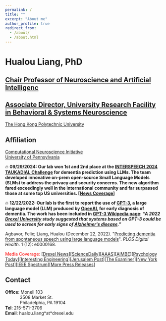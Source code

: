 ```yaml
---
permalink: /
title: ""
excerpt: "About me"
author_profile: true
redirect_from: 
  - /about/
  - /about.html
---
```


Hualou Liang, PhD 
======

## [Chair Professor of Neuroscience and Artificial Intelligenc](https://www.polyu.edu.hk/lst/people/academic-staff/liang-hualou/)
## [Associate Director, University Research Facility in Behavioral & Systems Neuroscience](https://www.polyu.edu.hk/ubsn/)
<!--- You may force a line break with two spaces --->  
[The Hong Kong Polytechnic University](https://www.polyu.edu.hk)

## Affiliation
[Computational Neuroscience Initiative](https://cni.upenn.edu/)  
[University of Pennsylvania](https://www.upenn.edu/)

🔥 **09/29/2024: Our lab won 1st and 2nd place at the [INTERSPEECH 2024 TAUKADIAL Challenge](https://taukadial-luzs-69e3bf4b9878b99a6f03aea43776344580b77b9fe54725f4.gitlab.io/ranking.html) for dementia prediction using LLMs. The team developed innovative on-prem open-source Small Language Models (SLMs) to address the privacy and security concerns. The new algorithm fared exceedingly well in the international community and far surpassed those at some top US universities. [[News Coverage](https://drexel.edu/biomed/news-and-events/news/2024/November/Hualou-Liang-and-Felix%20Agbavor-Win-1st-and-2nd-Place-at-INTERSPEECH%202024/)]**

🔥 **12/22/2022: Our lab is the first to report the use of [GPT-3](https://en.wikipedia.org/wiki/GPT-3), a large language model (LLM) produced by [OpenAI](https://en.wikipedia.org/wiki/OpenAI), for early diagnosis of dementia. The work has been included in [GPT-3 Wikipedia page](https://en.wikipedia.org/wiki/GPT-3): *“A 2022 [Drexel University](https://en.wikipedia.org/wiki/Drexel_University) study suggested that systems based on GPT-3 could be used to screen for early signs of [Alzheimer's disease](https://en.wikipedia.org/wiki/Alzheimer%27s_disease).”***

Agbavor, Felix; Liang, Hualou (December 22, 2022). "[Predicting dementia from spontaneous speech using large language models](https://doi.org/10.1371/journal.pdig.0000168)". *PLOS Digital Health*. 1 (12): e0000168.

<span style="color:red">Media Coverage:</span> [[Drexel News](https://drexel.edu/news/archive/2022/December/GPT-3-alzheimers-disease)][[ScienceDaily](https://www.sciencedaily.com/releases/2022/12/221222162415.htm)][[AAAS](https://www.eurekalert.org/news-releases/975246)][[AIMBE](https://aimbe.org/college-of-fellows/COF-1440/)][[Psychology Today](https://www.psychologytoday.com/us/blog/the-future-brain/202212/ai-model-gpt-3-may-predict-dementia-and-alzheimers-disease)][[Interesting Engineering](https://interestingengineering.com/innovation/chatgpts-ai-alzheimers-disease-diagnosis)][[Jerusalem Post](https://www.jpost.com/health-and-wellness/mind-and-spirit/article-725929)][[The Examiner](https://www.theexaminernews.com/new-alzheimers-research-illustrates-positive-possibilities-of-scary-tech/)][[New York Post](https://nypost.com/2023/01/03/chat-bots-could-be-key-to-early-alzheimers-detection)][[IEEE Spectrum](https://spectrum.ieee.org/gpt-3-ai-chat-alzheimers)][[More Press Releases](https://plos.altmetric.com/details/140454568/news)]

## Contact 

**Office**: Monell 103  
&nbsp;&nbsp;&nbsp;&nbsp;&nbsp;&nbsp;&nbsp;&nbsp;&nbsp;&nbsp;&nbsp;&nbsp;3508 Market St.  
&nbsp;&nbsp;&nbsp;&nbsp;&nbsp;&nbsp;&nbsp;&nbsp;&nbsp;&nbsp;&nbsp;&nbsp;Philadelphia, PA 19104  
**Tel**: 215-571-3706  
**Email**: hualou.liang\*at\*drexel.edu

<!--
  <address>
  Office: Monell 103, 3508 Market St.<br />
          Philadelphia, PA 19104<br />
  Tel: 215-571-3706<br />
  Email: hualou.liang*at*drexel.edu
  </address>
-->
